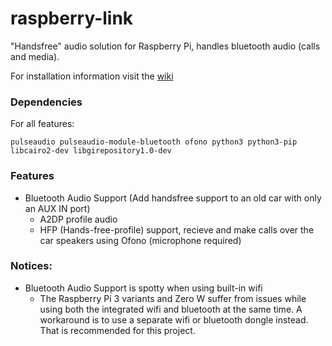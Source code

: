 # raspberry-link
"Handsfree" audio solution for Raspberry Pi, handles bluetooth audio (calls and media).

For installation information visit the [wiki](https://github.com/jython234/raspberry-link/wiki/Installation)

### Dependencies
For all features:
```
pulseaudio pulseaudio-module-bluetooth ofono python3 python3-pip libcairo2-dev libgirepository1.0-dev
```

### Features
- Bluetooth Audio Support (Add handsfree support to an old car with only an AUX IN port)
  - A2DP profile audio
  - HFP (Hands-free-profile) support, recieve and make calls over the car speakers using Ofono (microphone required)

### Notices:
- Bluetooth Audio Support is spotty when using built-in wifi
  - The Raspberry Pi 3 variants and Zero W suffer from issues while using both the integrated wifi and bluetooth at the same time. A workaround is to use a separate wifi or bluetooth dongle instead. That is recommended for this project.